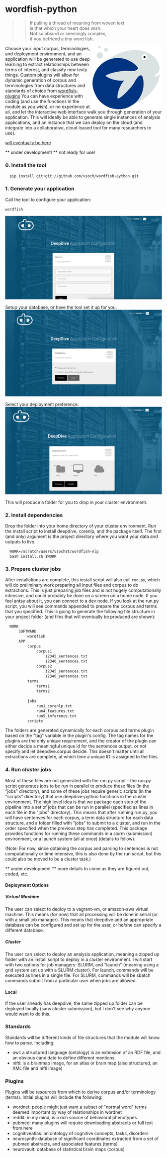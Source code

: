 # wordfish-python

  >>   If pulling a thread of meaning from woven text <br>
  >>   is that which your heart does wish. <br>
  >>   Not so absurd or seemingly complex,  <br>
  >>   if you befriend a tiny word fish. <br>

<div style="float: right">
    <img src="doc/img/wordfish_smile.png" alt="wordfish" title="Wordfish" style="float:right"/>
</div>

Choose your input corpus, terminologies, and deployment environment, and an application will be generated to use deep learning to extract relationships between terms of interest, and classify new texty things. Custom plugins will allow for dynamic generation of corpus and terminologies from data structures and standards of choice from [wordfish-plugins](http://www.github.com/vsoch/wordfish-plugins) You can have experience with coding (and use the functions in the module as you wish), or no experience at all, and let the interactive web interface walk you through generation of your application. This will ideally be able to generate single instances of analysis applications, and an instance that we can deploy on the cloud (and integrate into a collaborative, cloud-based tool for many researchers to use).

[will eventually be here](https://pypi.python.org/pypi/wordfish)

** under development! ** not ready for use!


### 0. Install the tool

      pip install git+git://github.com/vsoch/wordfish-python.git


### 1. Generate your application

Call the tool to configure your application:

    wordfish


![view1](example/img/view1.png)

Setup your database, or have the tool set it up for you.
![view2](example/img/view2.png)

Select your deployment preference.
![view3](example/img/view3.png)

This will produce a folder for you to drop in your cluster environment.

### 2. Install dependencies

Drop the folder into your home directory of your cluster environment. Run the install script to install deepdive, corenlp, and the package itself. The first (and only) argument is the project directory where you want your data and outputs to live.

      
      WORK=/scratch/users/vsochat/wordfish-nlp
      bash install.sh $WORK
      

### 3. Prepare cluster jobs

After installations are complete, this install script will also call `run.py`, which will do preliminary work preparing all input files and corpus to do extractions. This is just preparing job files and is not hugely computationally intensive, and could probably be done on a screen on a home node. If you feel antsy about it, you can connect to a dev node. If you look at the run.py script, you will see commands appended to prepare the corpus and terms that you specified. This is going to generate the following file structure in your project folder (and files that will eventually be produced are shown):

      WORK
          SOFTWARE
              wordfish
          APP
              corpus
                  corpus1
                      12345_sentences.txt
                      12346_sentences.txt
                  corpus2
                      12345_sentences.txt
                      12346_sentences.txt
              terms
                  terms1
                  terms2

              jobs
                  run1_corenlp.txt
                  run4_features.txt
                  run5_inference.txt
              scripts

The folders are generated dynamically for each corpus and terms plugin based on the "tag" variable in the plugin's config. The tag names for the plugins are the only unique requirement, and the creator of the plugin can either decide a meaningful unique id for the sentences output, or not specify and let deepdive.corpus decide. This doesn't matter until all extractions are complete, at which time a unique ID is assigned to the files.

### 4. Run cluster jobs

Most of these files are not generated with the run.py script - the run.py script generates jobs to be run in parallel to produce these files (in the "jobs" directory), and some of these jobs require generic scripts (in the "scripts" directory) that use deepdive-python functions in the cluster environment. The high level idea is that we package each step of the pipeline into a set of jobs that can be run in parallel (specified as lines in each file in the "jobs" directory). This means that after running run.py, you will have sentenves for each corpus, a term data structure for each data structure, and a folder filled with "jobs" to submit to a cluster, and run in the order specified when the previous step has completed. This package provides functions for running these commands in a slurm (submission) environment, or a launch system (all at once) (details to follow).

(Note: For now, since obtaining the corpus and parsing to sentences is not computationally or time intensive, this is also done by the run script, but this could also be moved to be a cluster task.)

** under development **
more details to come as they are figured out, coded, etc.



#### Deployment Options

##### Virtual Machine
The user can select to deploy to a vagrant-vm, or amazon-aws virtual machine. This means (for now) that all processing will be done in serial (or with a small job manager). This means that deepdive and an appropriate database can be configured and set up for the user, or he/she can specify a different database.

##### Cluster
The user can select to deploy an analysis application, meaning a zipped up folder with an install script to deploy in a cluster environment. I will start with two options for job managers: SLURM, and "launch" (meaning using a grid system set up with a SLURM cluster). For launch, commands will be executed as lines in a single file. For SLURM, commands will be sbatch commands submit from a particular user when jobs are allowed.

#### Local
If the user already has deepdive, the same zipped up folder can be deployed locally (sans cluster submission), but I don't see why anyone would want to do this.

### Standards
Standards will be different kinds of file structures that the module will know how to parse. Including:

- owl: a structured language (ontology) is an extension of an RDF file, and an obvious candidate to define different mentions.
- nifti: is a brainmap image, for an atlas or brain map (also structured, an XML file and nifti image)

### Plugins 
Plugins will be resources from which to derive corpus and/or terminology (terms). Initial plugins will include the following:

- wordnet: people might just want a subset of "normal word" terms deemed important by way of relationships in wordnet
- reddit: in my mind, is a rich source of behavioral phenotypes
- pubmed: many plugins will require downloading abstracts or full text from here
- cognitiveatlas: an ontology of cognitive concepts, tasks, disorders
- neurosynth: database of significant coordinates extracted from a set of pubmed abstracts, and associated features (terms)
- neurovault: database of statistical brain maps (corpus)

